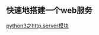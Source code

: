 
## 快速地搭建一个web服务
[python3之http.server模块](https://chenchena.blog.csdn.net/article/details/118099689?spm=1001.2101.3001.6650.6&utm_medium=distribute.pc_relevant.none-task-blog-2%7Edefault%7EBlogCommendFromBaidu%7ERate-6-118099689-blog-124218348.235%5Ev38%5Epc_relevant_anti_vip&depth_1-utm_source=distribute.pc_relevant.none-task-blog-2%7Edefault%7EBlogCommendFromBaidu%7ERate-6-118099689-blog-124218348.235%5Ev38%5Epc_relevant_anti_vip&utm_relevant_index=13)
